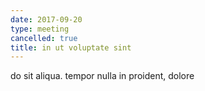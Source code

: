 ```yaml
---
date: 2017-09-20
type: meeting
cancelled: true
title: in ut voluptate sint
---
```

do sit aliqua. tempor nulla in proident, dolore